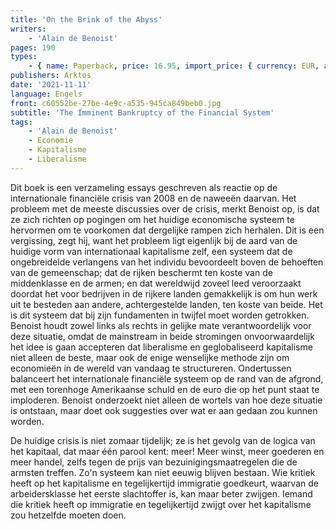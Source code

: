 ```yaml
---
title: 'On the Brink of the Abyss'
writers:
    - 'Alain de Benoist'
pages: 190
types:
    - { name: Paperback, price: 16.95, import_price: { currency: EUR, amount: 13.39 }, isbn: 978-1-910524-30-5 }
publishers: Arktos
date: '2021-11-11'
language: Engels
front: c60552be-27be-4e9c-a535-945ca849beb0.jpg
subtitle: 'The Imminent Bankruptcy of the Financial System'
tags:
    - 'Alain de Benoist'
    - Economie
    - Kapitalisme
    - Liberalisme
---
```


Dit boek is een verzameling essays geschreven als reactie op de internationale financiële crisis van 2008 en de naweeën daarvan. Het probleem met de meeste discussies over de crisis, merkt Benoist op, is dat ze zich richten op pogingen om het huidige economische systeem te hervormen om te voorkomen dat dergelijke rampen zich herhalen. Dit is een vergissing, zegt hij, want het probleem ligt eigenlijk bij de aard van de huidige vorm van internationaal kapitalisme zelf, een systeem dat de ongebreidelde verlangens van het individu bevoordeelt boven de behoeften van de gemeenschap; dat de rijken beschermt ten koste van de middenklasse en de armen; en dat wereldwijd zoveel leed veroorzaakt doordat het voor bedrijven in de rijkere landen gemakkelijk is om hun werk uit te besteden aan andere, achtergestelde landen, ten koste van beide. Het is dit systeem dat bij zijn fundamenten in twijfel moet worden getrokken. Benoist houdt zowel links als rechts in gelijke mate verantwoordelijk voor deze situatie, omdat de mainstream in beide stromingen onvoorwaardelijk het idee is gaan accepteren dat liberalisme en geglobaliseerd kapitalisme niet alleen de beste, maar ook de enige wenselijke methode zijn om economieën in de wereld van vandaag te structureren. Ondertussen balanceert het internationale financiële systeem op de rand van de afgrond, met een torenhoge Amerikaanse schuld en de euro die op het punt staat te imploderen. Benoist onderzoekt niet alleen de wortels van hoe deze situatie is ontstaan, maar doet ook suggesties over wat er aan gedaan zou kunnen worden.

De huidige crisis is niet zomaar tijdelijk; ze is het gevolg van de logica van het kapitaal, dat maar één parool kent: meer! Meer winst, meer goederen en meer handel, zelfs tegen de prijs van bezuinigingsmaatregelen die de armsten treffen. Zo'n systeem kan niet eeuwig blijven bestaan. Wie kritiek heeft op het kapitalisme en tegelijkertijd immigratie goedkeurt, waarvan de arbeidersklasse het eerste slachtoffer is, kan maar beter zwijgen. Iemand die kritiek heeft op immigratie en tegelijkertijd zwijgt over het kapitalisme zou hetzelfde moeten doen.
